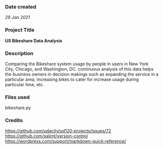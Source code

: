 ### Date created
*29 Jan 2021*

### Project Title
**US Bikeshare Data Analysis**

### Description
Comparing the Bikeshare system usage by people in users in New York City, Chicago, and Washington, DC. continuous analysis of this data helps the business owners in decision makings such as expanding the service in a particular area, increasing bikes to cater for increase usage during particular time, etc.

### Files used
bikeshare.py

### Credits
https://github.com/udacity/ud120-projects/issues/72
https://github.com/salimt/version-control
https://wordpress.com/support/markdown-quick-reference/
